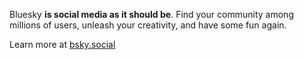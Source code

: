 
Bluesky **is social media as it should be**. Find your community among millions of users, unleash your creativity, and have some fun again.

Learn more at [bsky.social](https://bsky.social/about)
